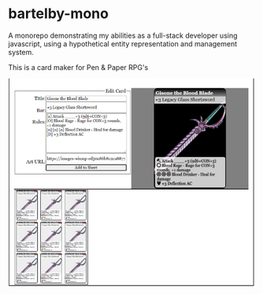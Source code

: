 # bartelby-mono
A monorepo demonstrating my abilities as a full-stack developer using javascript, using a hypothetical entity representation and management system.

This is a card maker for Pen & Paper RPG's

<img src="./screenshot-2.png" />
